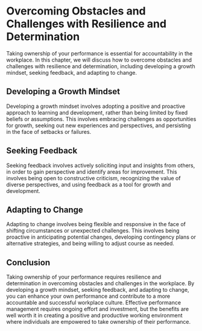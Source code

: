 Overcoming Obstacles and Challenges with Resilience and Determination
======================================================================================================================

Taking ownership of your performance is essential for accountability in the workplace. In this chapter, we will discuss how to overcome obstacles and challenges with resilience and determination, including developing a growth mindset, seeking feedback, and adapting to change.

Developing a Growth Mindset
---------------------------

Developing a growth mindset involves adopting a positive and proactive approach to learning and development, rather than being limited by fixed beliefs or assumptions. This involves embracing challenges as opportunities for growth, seeking out new experiences and perspectives, and persisting in the face of setbacks or failures.

Seeking Feedback
----------------

Seeking feedback involves actively soliciting input and insights from others, in order to gain perspective and identify areas for improvement. This involves being open to constructive criticism, recognizing the value of diverse perspectives, and using feedback as a tool for growth and development.

Adapting to Change
------------------

Adapting to change involves being flexible and responsive in the face of shifting circumstances or unexpected challenges. This involves being proactive in anticipating potential changes, developing contingency plans or alternative strategies, and being willing to adjust course as needed.

Conclusion
----------

Taking ownership of your performance requires resilience and determination in overcoming obstacles and challenges in the workplace. By developing a growth mindset, seeking feedback, and adapting to change, you can enhance your own performance and contribute to a more accountable and successful workplace culture. Effective performance management requires ongoing effort and investment, but the benefits are well worth it in creating a positive and productive working environment where individuals are empowered to take ownership of their performance.
